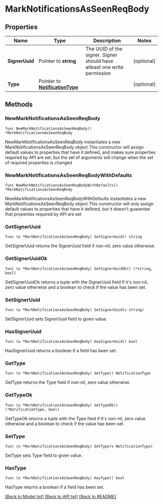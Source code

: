 # MarkNotificationsAsSeenReqBody

## Properties

Name | Type | Description | Notes
------------ | ------------- | ------------- | -------------
**SignerUuid** | Pointer to **string** | The UUID of the signer. Signer should have atleast one write permission  | [optional] 
**Type** | Pointer to [**NotificationType**](NotificationType.md) |  | [optional] 

## Methods

### NewMarkNotificationsAsSeenReqBody

`func NewMarkNotificationsAsSeenReqBody() *MarkNotificationsAsSeenReqBody`

NewMarkNotificationsAsSeenReqBody instantiates a new MarkNotificationsAsSeenReqBody object
This constructor will assign default values to properties that have it defined,
and makes sure properties required by API are set, but the set of arguments
will change when the set of required properties is changed

### NewMarkNotificationsAsSeenReqBodyWithDefaults

`func NewMarkNotificationsAsSeenReqBodyWithDefaults() *MarkNotificationsAsSeenReqBody`

NewMarkNotificationsAsSeenReqBodyWithDefaults instantiates a new MarkNotificationsAsSeenReqBody object
This constructor will only assign default values to properties that have it defined,
but it doesn't guarantee that properties required by API are set

### GetSignerUuid

`func (o *MarkNotificationsAsSeenReqBody) GetSignerUuid() string`

GetSignerUuid returns the SignerUuid field if non-nil, zero value otherwise.

### GetSignerUuidOk

`func (o *MarkNotificationsAsSeenReqBody) GetSignerUuidOk() (*string, bool)`

GetSignerUuidOk returns a tuple with the SignerUuid field if it's non-nil, zero value otherwise
and a boolean to check if the value has been set.

### SetSignerUuid

`func (o *MarkNotificationsAsSeenReqBody) SetSignerUuid(v string)`

SetSignerUuid sets SignerUuid field to given value.

### HasSignerUuid

`func (o *MarkNotificationsAsSeenReqBody) HasSignerUuid() bool`

HasSignerUuid returns a boolean if a field has been set.

### GetType

`func (o *MarkNotificationsAsSeenReqBody) GetType() NotificationType`

GetType returns the Type field if non-nil, zero value otherwise.

### GetTypeOk

`func (o *MarkNotificationsAsSeenReqBody) GetTypeOk() (*NotificationType, bool)`

GetTypeOk returns a tuple with the Type field if it's non-nil, zero value otherwise
and a boolean to check if the value has been set.

### SetType

`func (o *MarkNotificationsAsSeenReqBody) SetType(v NotificationType)`

SetType sets Type field to given value.

### HasType

`func (o *MarkNotificationsAsSeenReqBody) HasType() bool`

HasType returns a boolean if a field has been set.


[[Back to Model list]](../README.md#documentation-for-models) [[Back to API list]](../README.md#documentation-for-api-endpoints) [[Back to README]](../README.md)


